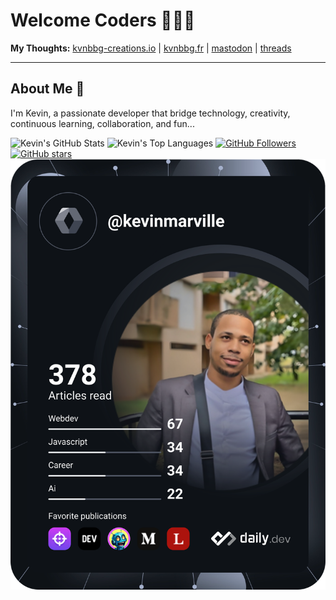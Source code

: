 # Welcome Coders 👨‍💻✨

**My Thoughts:** [kvnbbg-creations.io](https://kvnbbg-creations.io) | [kvnbbg.fr](https://kvnbbg.fr) | [mastodon](https://mastodon.social/@techandstream) | [threads](https://www.threads.net/@techandstream)

---

## About Me 🤝

I'm Kevin, a passionate developer that bridge technology, creativity, continuous learning, collaboration, and fun...

![Kevin's GitHub Stats](https://github-readme-stats.vercel.app/api?username=kvnbbg&show_icons=true&theme=radical)
![Kevin's Top Languages](https://github-readme-stats.vercel.app/api/top-langs/?username=kvnbbg&layout=compact)
[![GitHub Followers](https://img.shields.io/github/followers/kvnbbg?label=Follow&style=social)](https://github.com/kvnbbg)
[![GitHub stars](https://img.shields.io/github/stars/kvnbbg)](https://github.com/kvnbbg/stargazers)
[![Kevin's Dev Card](https://github.com/Kvnbbg/kvnbbg/blob/main/devcard.svg)](https://app.daily.dev/kevinmarville)



